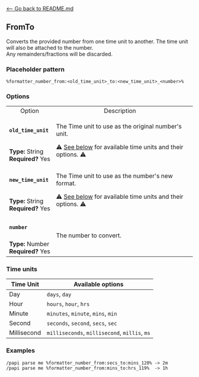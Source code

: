 [\<-- Go back to README.md](/README.md)

## FromTo

Converts the provided number from one time unit to another. The time unit will also be attached to the number.  
Any remainders/fractions will be discarded.

### Placeholder pattern

`%formatter_number_from:<old_time_unit>_to:<new_time_unit>_<number>%`

### Options

<table>
  <tr>
    <td align="center" nowrap="nowrap">Option</td>
    <td align="center" nowrap="nowrap">Description</td>
  <tr>
  <tr>
    <td nowrap="nowrap"><h4><code>old_time_unit</code></h4></td>
    <td rowspan="2">
      <p>The Time unit to use as the original number's unit.</p>
      <p>⚠️ <a href="#time-units">See below</a> for available time units and their options. ⚠️</p><td>
  </tr>
  <tr>
    <td nowrap="nowrap"><b>Type:</b> String<br><b>Required?</b> Yes</td>
  </tr>
  <tr>
    <td nowrap="nowrap"><h4><code>new_time_unit</code></h4></td>
    <td rowspan="2">
      <p>The Time unit to use as the number's new format.</p>
      <p>⚠️ <a href="#time-units">See below</a> for available time units and their options. ⚠️</p>
    <td>
  </tr>
  <tr>
    <td nowrap="nowrap"><b>Type:</b> String<br><b>Required?</b> Yes</td>
  </tr>
  <tr>
    <td nowrap="nowrap"><h4><code>number</code></h4></td>
    <td rowspan="2">The number to convert.<td>
  </tr>
  <tr>
    <td nowrap="nowrap"><b>Type:</b> Number<br><b>Required?</b> Yes</td>
  </tr>
</table>

### Time units

| Time Unit   | Available options                             |
|-------------|-----------------------------------------------|
| Day         | `days`, `day`                                 |
| Hour        | `hours`, `hour`, `hrs`                        |
| Minute      | `minutes`, `minute`, `mins`, `min`            |
| Second      | `seconds`, `second`, `secs`, `sec`            |
| Millisecond | `milliseconds`, `millisecond`, `millis`, `ms` |

### Examples
```
/papi parse me %formatter_number_from:secs_to:mins_120% -> 2m
/papi parse me %formatter_number_from:mins_to:hrs_119%  -> 1h
```